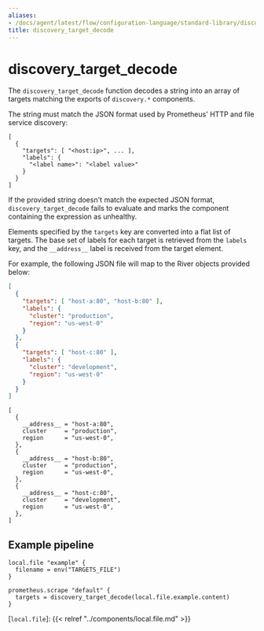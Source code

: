 ```yaml
---
aliases:
- /docs/agent/latest/flow/configuration-language/standard-library/discovery_target_decode
title: discovery_target_decode
---
```


# discovery_target_decode

The `discovery_target_decode` function decodes a string into an array of
targets matching the exports of `discovery.*` components.

The string must match the JSON format used by Prometheus' HTTP and file service
discovery:

```
[
  {
    "targets": [ "<host:ip>", ... ],
    "labels": {
      "<label name>": "<label value>"
    }
  }
]
```

If the provided string doesn't match the expected JSON format,
`discovery_target_decode` fails to evaluate and marks the component containing
the expression as unhealthy.

Elements specified by the `targets` key are converted into a flat list of
targets. The base set of labels for each target is retrieved from the `labels`
key, and the `__address__` label is received from the target element.

For example, the following JSON file will map to the River objects provided
below:

```json
[
  {
    "targets": [ "host-a:80", "host-b:80" ],
    "labels": {
      "cluster": "production",
      "region": "us-west-0"
    }
  },
  {
    "targets": [ "host-c:80" ],
    "labels": {
      "cluster": "development",
      "region": "us-west-0"
    }
  }
]
```

```river
[
  {
    __address__ = "host-a:80",
    cluster     = "production",
    region      = "us-west-0",
  },
  {
    __address__ = "host-b:80",
    cluster     = "production",
    region      = "us-west-0",
  },
  {
    __address__ = "host-c:80",
    cluster     = "development",
    region      = "us-west-0",
  },
]
```

## Example pipeline

```river
local.file "example" {
  filename = env("TARGETS_FILE")
}

prometheus.scrape "default" {
  targets = discovery_target_decode(local.file.example.content)
}
```

[`local.file`]: {{< relref "../components/local.file.md" >}}
